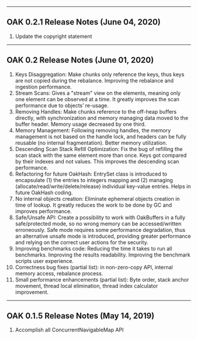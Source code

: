<hr>

## OAK 0.2.1 Release Notes (June 04, 2020)

 01. Update the copyright statement

<hr>

## OAK 0.2 Release Notes (June 01, 2020)

 01. Keys Disaggregation: Make chunks only reference the keys, thus keys are not copied during the rebalance. Improving the rebalance and ingestion performance. 
 02. Stream Scans: Gives a "stream" view on the elements, meaning only one element can be observed at a time. It greatly improves the scan performance due to objects’ re-usage.
 03. Removing Handles: Make chunks reference to the off-heap buffers directly, with synchronization and memory managing data moved to the buffer header. Memory usage decreased by one third.
 04. Memory Management: Following removing handles, the memory management is not based on the handle lock, and headers can be fully reusable (no internal fragmentation). Better memory utilization.
 05. Descending Scan Stack Refill Optimization: Fix the bug of refilling the scan stack with the same element more than once. Keys got compared by their indexes and not values. This improves the descending scan performance.
 06. Refactoring for future OakHash: EntrySet class is introduced to encapsulate (1) the entries to integers mapping and (2) managing (allocate/read/write/delete/release) individual key-value entries. Helps in future OakHash coding.
 07. No internal objects creation: Eliminate ephemeral objects creation in time of lookup. It greatly reduces the work to be done by GC and improves performance.
 08. Safe/Unsafe API: Create a possibility to work with OakBuffers in a fully safe/protected mode, so no wrong memory can be accessed/written erroneously. Safe mode requires some performance degradation, thus an alternative unsafe mode is introduced, providing greater performance and relying on the correct user actions for the security.
 09. Improving benchmarks code: Reducing the time it takes to run all benchmarks. Improving the results readability. Improving the benchmark scripts user experience.
 10. Correctness bug fixes (partial list): in non-zero-copy API, internal memory access, rebalance process.
 11. Small performance enhancements (partial list): Byte order, stack anchor movement, thread local elimination, thread index calculator improvement.

<hr>

## OAK 0.1.5 Release Notes (May 14, 2019)

 01. Accomplish all ConcurrentNavigableMap API

